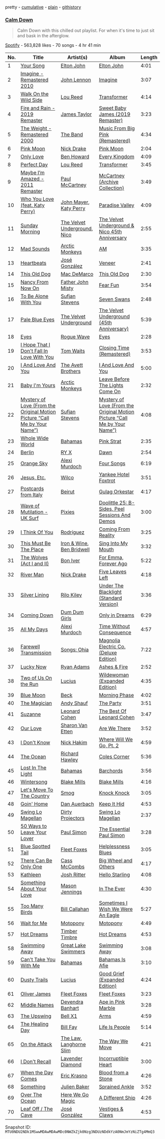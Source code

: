 pretty - [cumulative](/playlists/cumulative/37i9dQZF1DX5bjCEbRU4SJ.md) - [plain](/playlists/plain/37i9dQZF1DX5bjCEbRU4SJ) - [githistory](https://github.githistory.xyz/mackorone/spotify-playlist-archive/blob/main/playlists/plain/37i9dQZF1DX5bjCEbRU4SJ)

### [Calm Down](https://open.spotify.com/playlist/37i9dQZF1DX5bjCEbRU4SJ)

> Calm Down with this chilled out playlist\. For when it's time to just sit and bask in the afterglow.

[Spotify](https://open.spotify.com/user/spotify) - 563,828 likes - 70 songs - 4 hr 41 min

| No. | Title | Artist(s) | Album | Length |
|---|---|---|---|---|
| 1 | [Your Song](https://open.spotify.com/track/38zsOOcu31XbbYj9BIPUF1) | [Elton John](https://open.spotify.com/artist/3PhoLpVuITZKcymswpck5b) | [Elton John](https://open.spotify.com/album/69P9Ro0W286yLFgYwrGVN0) | 4:01 |
| 2 | [Imagine \- Remastered 2010](https://open.spotify.com/track/7pKfPomDEeI4TPT6EOYjn9) | [John Lennon](https://open.spotify.com/artist/4x1nvY2FN8jxqAFA0DA02H) | [Imagine](https://open.spotify.com/album/0xzaemKucrJpYhyl7TltAk) | 3:07 |
| 3 | [Walk On the Wild Side](https://open.spotify.com/track/5p3JunprHCxClJjOmcLV8G) | [Lou Reed](https://open.spotify.com/artist/42TFhl7WlMRXiNqzSrnzPL) | [Transformer](https://open.spotify.com/album/5SqbMEyAt8332ISGiLX0St) | 4:14 |
| 4 | [Fire and Rain \- 2019 Remaster](https://open.spotify.com/track/1oht5GevPN9t1T3kG1m1GO) | [James Taylor](https://open.spotify.com/artist/0vn7UBvSQECKJm2817Yf1P) | [Sweet Baby James \(2019 Remaster\)](https://open.spotify.com/album/1HiG0ukRmFPN13EVcf98Jx) | 3:23 |
| 5 | [The Weight \- Remastered 2000](https://open.spotify.com/track/0P7DoyGrr4Wp9w5TotEtUC) | [The Band](https://open.spotify.com/artist/4vpDg7Y7fU982Ds30zawDA) | [Music From Big Pink \(Remastered\)](https://open.spotify.com/album/0ky5kdvfPxSmSpj03hpSAE) | 4:34 |
| 6 | [Pink Moon](https://open.spotify.com/track/4KROoGIaPaR1pBHPnR3bwC) | [Nick Drake](https://open.spotify.com/artist/5c3GLXai8YOMid29ZEuR9y) | [Pink Moon](https://open.spotify.com/album/5mwOo1zikswhmfHvtqVSXg) | 2:04 |
| 7 | [Only Love](https://open.spotify.com/track/2uhEKg8kIzpdvz4gyy6x8W) | [Ben Howard](https://open.spotify.com/artist/5schNIzWdI9gJ1QRK8SBnc) | [Every Kingdom](https://open.spotify.com/album/57PgT4iuDurzlJnkYjrpce) | 4:09 |
| 8 | [Perfect Day](https://open.spotify.com/track/4TOMI010Sd4ZAX4aZ5TS85) | [Lou Reed](https://open.spotify.com/artist/42TFhl7WlMRXiNqzSrnzPL) | [Transformer](https://open.spotify.com/album/5SqbMEyAt8332ISGiLX0St) | 3:45 |
| 9 | [Maybe I’m Amazed \- 2011 Remaster](https://open.spotify.com/track/1Qa0Y05al633fG8f9Peytc) | [Paul McCartney](https://open.spotify.com/artist/4STHEaNw4mPZ2tzheohgXB) | [McCartney \(Archive Collection\)](https://open.spotify.com/album/2lOll0xAGw8FPjwmwopAKT) | 3:49 |
| 10 | [Who You Love \(feat\. Katy Perry\)](https://open.spotify.com/track/7IByJvSqRFltGyiiIiL4wn) | [John Mayer](https://open.spotify.com/artist/0hEurMDQu99nJRq8pTxO14), [Katy Perry](https://open.spotify.com/artist/6jJ0s89eD6GaHleKKya26X) | [Paradise Valley](https://open.spotify.com/album/712VoD72K500yLhhgqCyVe) | 4:09 |
| 11 | [Sunday Morning](https://open.spotify.com/track/11607FzqoipskTsXrwEHnJ) | [The Velvet Underground](https://open.spotify.com/artist/1nJvji2KIlWSseXRSlNYsC), [Nico](https://open.spotify.com/artist/0IwlY33zbBXN7zlS9DP2Cj) | [The Velvet Underground & Nico 45th Anniversary](https://open.spotify.com/album/4xwx0x7k6c5VuThz5qVqmV) | 2:55 |
| 12 | [Mad Sounds](https://open.spotify.com/track/75n7mraeMycQOl2sDGYaTe) | [Arctic Monkeys](https://open.spotify.com/artist/7Ln80lUS6He07XvHI8qqHH) | [AM](https://open.spotify.com/album/78bpIziExqiI9qztvNFlQu) | 3:35 |
| 13 | [Heartbeats](https://open.spotify.com/track/5YqpHuXpFjDVZ7tY1ClFll) | [José González](https://open.spotify.com/artist/6xrCU6zdcSTsG2hLrojpmI) | [Veneer](https://open.spotify.com/album/2e0BYdQ7VJlzSNHafdmfrl) | 2:41 |
| 14 | [This Old Dog](https://open.spotify.com/track/2RwOqicYzwMSuzKzHx78jm) | [Mac DeMarco](https://open.spotify.com/artist/3Sz7ZnJQBIHsXLUSo0OQtM) | [This Old Dog](https://open.spotify.com/album/4NNq2vwTapv4fSJcrZbPH7) | 2:30 |
| 15 | [Nancy From Now On](https://open.spotify.com/track/77RNVzAVwqWiZrZuWqMV2i) | [Father John Misty](https://open.spotify.com/artist/2kGBy2WHvF0VdZyqiVCkDT) | [Fear Fun](https://open.spotify.com/album/2CXVonfqGwTQu8dgr2qkNS) | 3:54 |
| 16 | [To Be Alone With You](https://open.spotify.com/track/12homE4JpBey5cckgoepR7) | [Sufjan Stevens](https://open.spotify.com/artist/4MXUO7sVCaFgFjoTI5ox5c) | [Seven Swans](https://open.spotify.com/album/1WZ9u1VDIih007LAC6VfpA) | 2:48 |
| 17 | [Pale Blue Eyes](https://open.spotify.com/track/11VwZwNF29HrqwalYUMitb) | [The Velvet Underground](https://open.spotify.com/artist/1nJvji2KIlWSseXRSlNYsC) | [The Velvet Underground \(45th Anniversary\)](https://open.spotify.com/album/2HOf3Nb44Us8U9oEtKLSrX) | 5:39 |
| 18 | [Eyes](https://open.spotify.com/track/1a9czdo8IX5InOiSOg6xpv) | [Rogue Wave](https://open.spotify.com/artist/2JSc53B5cQ31m0xTB7JFpG) | [Eyes](https://open.spotify.com/album/7KMiuupbbjzq7tzwCC0rhc) | 2:28 |
| 19 | [I Hope That I Don't Fall In Love With You](https://open.spotify.com/track/23Uv9xqLumDqEBNIdHhCcO) | [Tom Waits](https://open.spotify.com/artist/7x83XhcMbOTl1UdYsPTuZM) | [Closing Time \(Remastered\)](https://open.spotify.com/album/67F2ya9fonXH0jVVgLa7sb) | 3:53 |
| 20 | [I And Love And You](https://open.spotify.com/track/7CEV9VwA8XO9wwxTXgYKvY) | [The Avett Brothers](https://open.spotify.com/artist/196lKsA13K3keVXMDFK66q) | [I And Love And You](https://open.spotify.com/album/2PPFtYUnnqMYflIEn3b7ON) | 5:00 |
| 21 | [Baby I'm Yours](https://open.spotify.com/track/6FLqFu1ApSkUddZ9P4H6Io) | [Arctic Monkeys](https://open.spotify.com/artist/7Ln80lUS6He07XvHI8qqHH) | [Leave Before The Lights Come On](https://open.spotify.com/album/7zGAOSaUjqWdwyYtQvnqWy) | 2:32 |
| 22 | [Mystery of Love \(From the Original Motion Picture “Call Me by Your Name”\)](https://open.spotify.com/track/0oTtnnedK0C4unALxVTPhz) | [Sufjan Stevens](https://open.spotify.com/artist/4MXUO7sVCaFgFjoTI5ox5c) | [Mystery of Love \(From the Original Motion Picture “Call Me by Your Name”\)](https://open.spotify.com/album/2uMaCzN7a35J3I3qceso0c) | 4:08 |
| 23 | [Whole Wide World](https://open.spotify.com/track/3e5eR2DBoHD2qR4HN3YmTv) | [Bahamas](https://open.spotify.com/artist/4C50EbCS11M0VbGyH3OfLt) | [Pink Strat](https://open.spotify.com/album/1tf1lgrShcPtESMaz4Dl3r) | 2:35 |
| 24 | [Berlin](https://open.spotify.com/track/7BSMSvK0WxrDeI98bswYa8) | [RY X](https://open.spotify.com/artist/2KjAo6wVc9d2WcxdxSArpV) | [Dawn](https://open.spotify.com/album/0DvauBOn2G8RIEQR54Cmiv) | 2:54 |
| 25 | [Orange Sky](https://open.spotify.com/track/0Y1fueUFu8jQtUxdUmOojf) | [Alexi Murdoch](https://open.spotify.com/artist/25mrbNwFzoqPWyYXLhiDRw) | [Four Songs](https://open.spotify.com/album/0n87tWacgsscFwyZgbnfRW) | 6:19 |
| 26 | [Jesus, Etc.](https://open.spotify.com/track/4wd09wCccmxUB7XVJp0RNn) | [Wilco](https://open.spotify.com/artist/2QoU3awHVdcHS8LrZEKvSM) | [Yankee Hotel Foxtrot](https://open.spotify.com/album/0rPtXOMN42nsLDiShvGamv) | 3:51 |
| 27 | [Postcards from Italy](https://open.spotify.com/track/7H0UxIN751StFi2tznmHlg) | [Beirut](https://open.spotify.com/artist/6pmxr66tMAePxzOLfjGNcX) | [Gulag Orkestar](https://open.spotify.com/album/4yP7cyoeE3F6EyJPZ9v47V) | 4:17 |
| 28 | [Wave of Mutilation \- UK Surf](https://open.spotify.com/track/3UDa3HRIwS4scBYom5K0zl) | [Pixies](https://open.spotify.com/artist/6zvul52xwTWzilBZl6BUbT) | [Doolittle 25: B\-Sides, Peel Sessions And Demos](https://open.spotify.com/album/65X4N0kyi2BEk2YR0ndoAz) | 3:00 |
| 29 | [I Think Of You](https://open.spotify.com/track/1cXXHKH2kMDmtOEK73q6sf) | [Rodríguez](https://open.spotify.com/artist/5PrHzxc3kFm4hIrGNmelpX) | [Coming From Reality](https://open.spotify.com/album/2X0L9mwLuMqAK8rf965Vmi) | 3:25 |
| 30 | [This Must Be The Place](https://open.spotify.com/track/7dP4k5nDDwI1qMDoz5m0f6) | [Iron & Wine](https://open.spotify.com/artist/4M5nCE77Qaxayuhp3fVn4V), [Ben Bridwell](https://open.spotify.com/artist/6Vfn70eqp3AgtiZZtQcv4W) | [Sing Into My Mouth](https://open.spotify.com/album/0jMBAo2pk2cEE0aJ3WseMl) | 3:32 |
| 31 | [The Wolves \(Act I and II\)](https://open.spotify.com/track/3TO6wG55HdfwC8zfOaXAlJ) | [Bon Iver](https://open.spotify.com/artist/4LEiUm1SRbFMgfqnQTwUbQ) | [For Emma, Forever Ago](https://open.spotify.com/album/7EJ0OT5ZqybXxcYRa6mccM) | 5:22 |
| 32 | [River Man](https://open.spotify.com/track/3Uh7rAb7F0XGVpEEDwfH1k) | [Nick Drake](https://open.spotify.com/artist/5c3GLXai8YOMid29ZEuR9y) | [Five Leaves Left](https://open.spotify.com/album/7IpcJbVxLLEfW0KXB7ndE2) | 4:18 |
| 33 | [Silver Lining](https://open.spotify.com/track/0ieqq1wbtso2UjJWPqJ5Xc) | [Rilo Kiley](https://open.spotify.com/artist/2cevwbv7ISD92VMNLYLHZA) | [Under The Blacklight \(Standard Version\)](https://open.spotify.com/album/2f9RsTZpsYMLRVZBtW7En8) | 3:36 |
| 34 | [Coming Down](https://open.spotify.com/track/62o5ETvaR1U8CqxVYancy4) | [Dum Dum Girls](https://open.spotify.com/artist/65ewrL6LvcNGMMRVlksNGS) | [Only in Dreams](https://open.spotify.com/album/5AeNEoouOMNiWvDwpKzVml) | 6:29 |
| 35 | [All My Days](https://open.spotify.com/track/3RPerpXuNznZbCuWYEBz5i) | [Alexi Murdoch](https://open.spotify.com/artist/25mrbNwFzoqPWyYXLhiDRw) | [Time Without Consequence](https://open.spotify.com/album/3hQQHMrHUbkCokIf8PmcEU) | 4:57 |
| 36 | [Farewell Transmission](https://open.spotify.com/track/5Plx6OhvSukqCRdZ52wUXz) | [Songs: Ohia](https://open.spotify.com/artist/3uQ5cxFHxXddqPL58egs1z) | [Magnolia Electric Co\. \(Deluxe Edition\)](https://open.spotify.com/album/5MqGZZtQ36zsETrTK2uy04) | 7:22 |
| 37 | [Lucky Now](https://open.spotify.com/track/1xLiOXTkAetjRqmPQwELn4) | [Ryan Adams](https://open.spotify.com/artist/2qc41rNTtdLK0tV3mJn2Pm) | [Ashes & Fire](https://open.spotify.com/album/6embeY4aFzhjb25UbR8RU6) | 2:52 |
| 38 | [Two of Us On the Run](https://open.spotify.com/track/0zDfYXlgOZMA2leT4Slz4m) | [Lucius](https://open.spotify.com/artist/1WrqUPWlHN5FXCRcQgrkas) | [Wildewoman \(Expanded Edition\)](https://open.spotify.com/album/2CphcTXBge3BKqAHeuNUUK) | 4:35 |
| 39 | [Blue Moon](https://open.spotify.com/track/4gNErDjikE9QUQvkkqoB1S) | [Beck](https://open.spotify.com/artist/3vbKDsSS70ZX9D2OcvbZmS) | [Morning Phase](https://open.spotify.com/album/2Qx7dgA5VjX8JDQaXVxzHu) | 4:02 |
| 40 | [The Magician](https://open.spotify.com/track/3dsd09qrt34YuS6NPbQtYq) | [Andy Shauf](https://open.spotify.com/artist/5mFKYdmiYwNJTDtSzgFyQx) | [The Party](https://open.spotify.com/album/35FWLG8Ysjj1BF3sx4F6zM) | 3:51 |
| 41 | [Suzanne](https://open.spotify.com/track/50LqU2nhdE3fmWOuqOjpjz) | [Leonard Cohen](https://open.spotify.com/artist/5l8VQNuIg0turYE1VtM9zV) | [The Best Of Leonard Cohen](https://open.spotify.com/album/06TH14tYg5Xy6bauQtgxnt) | 3:47 |
| 42 | [Our Love](https://open.spotify.com/track/2WCCyU7CazujWXYOqNjsLW) | [Sharon Van Etten](https://open.spotify.com/artist/2wJ4vsxWd7df7dRU4KcoDe) | [Are We There](https://open.spotify.com/album/6EQWzHbd3EYO8J4EAIJst4) | 3:52 |
| 43 | [I Don't Know](https://open.spotify.com/track/0otN4xqX87CxYFtbzQEPkS) | [Nick Hakim](https://open.spotify.com/artist/1Goe2NezNnym45kco2xTk6) | [Where Will We Go, Pt\. 2](https://open.spotify.com/album/045GmXzU5nxXkpeD3w1eHc) | 4:59 |
| 44 | [The Ocean](https://open.spotify.com/track/1Xm7HoeUAd75qGEyDvLBtQ) | [Richard Hawley](https://open.spotify.com/artist/1ZsnHGOLYFg8CAHQQBc1ut) | [Coles Corner](https://open.spotify.com/album/3Gm6V4tzZaYFbnhrvubylJ) | 5:36 |
| 45 | [Lost In The Light](https://open.spotify.com/track/25J4d78ESH2MgAJoIakB8O) | [Bahamas](https://open.spotify.com/artist/4C50EbCS11M0VbGyH3OfLt) | [Barchords](https://open.spotify.com/album/753yeghJKIjYDaLbJB2ZW9) | 3:56 |
| 46 | [Wintersong](https://open.spotify.com/track/4yXl4ddCMdM7TTDcylRzLP) | [Blake Mills](https://open.spotify.com/artist/4LhV33vJvXmFGSM3m5RzUR) | [Blake Mills](https://open.spotify.com/album/5DGnrJSx7nuDC8WrD2EOyu) | 4:16 |
| 47 | [Let's Move To The Country](https://open.spotify.com/track/3S9tVm9EGET8wSVLyOWgq7) | [Smog](https://open.spotify.com/artist/2ajVJyxI4sHmTMtTA3ENko) | [Knock Knock](https://open.spotify.com/album/3XzbVl7oibSdnmpCGzCK6A) | 3:05 |
| 48 | [Goin' Home](https://open.spotify.com/track/5eeaUZWzQXpBlbkiq4pm5l) | [Dan Auerbach](https://open.spotify.com/artist/6YWdHD3R863Apw1hkx3BwC) | [Keep It Hid](https://open.spotify.com/album/2KQn93GMsH7IoOvQ0Hlqzx) | 4:53 |
| 49 | [Swing Lo Magellan](https://open.spotify.com/track/2JtL0a3NHcGkFQ7kfDLKUT) | [Dirty Projectors](https://open.spotify.com/artist/5VF0YkVLeVD4ytyiyVSIiF) | [Swing Lo Magellan](https://open.spotify.com/album/5zQgu9qi6mK8KuleuzM22C) | 2:37 |
| 50 | [50 Ways to Leave Your Lover](https://open.spotify.com/track/7bdDULyOUqNyWu6XPeAnSO) | [Paul Simon](https://open.spotify.com/artist/2CvCyf1gEVhI0mX6aFXmVI) | [The Essential Paul Simon](https://open.spotify.com/album/4kdOH3s9cRL9YykvHFpSlD) | 3:28 |
| 51 | [Blue Spotted Tail](https://open.spotify.com/track/7DVVuEwuBOx7fcUvYwqngv) | [Fleet Foxes](https://open.spotify.com/artist/4EVpmkEwrLYEg6jIsiPMIb) | [Helplessness Blues](https://open.spotify.com/album/7D0rCfJjFj9x0bdgRKtvzb) | 3:05 |
| 52 | [There Can Be Only One](https://open.spotify.com/track/6mbbXTBC7ADcjh5RCNrooU) | [Cass McCombs](https://open.spotify.com/artist/2iUVQjheBnvOt8vaBrxXJz) | [Big Wheel and Others](https://open.spotify.com/album/56KG63TFrh23oy9lcqPEnt) | 4:17 |
| 53 | [Kathleen](https://open.spotify.com/track/2nrVWS45ufhqJuKK95J3nv) | [Josh Ritter](https://open.spotify.com/artist/6igfLpd8s6DBBAuwebRUuo) | [Hello Starling](https://open.spotify.com/album/7LQ7nZid1nFl5RcmZq4Qtg) | 4:08 |
| 54 | [Something About Your Love](https://open.spotify.com/track/1ZVaf194CeE7eBItAVEUCj) | [Mason Jennings](https://open.spotify.com/artist/6CQrZZn0g2ZNfIcXbi4pdo) | [In The Ever](https://open.spotify.com/album/1yb3U8bjeyWWhpZBP3eka2) | 4:30 |
| 55 | [Too Many Birds](https://open.spotify.com/track/7ydapdmQ4oivP54X29q7Af) | [Bill Callahan](https://open.spotify.com/artist/7gqsi6aBSkRMJoL9psKqMr) | [Sometimes I Wish We Were An Eagle](https://open.spotify.com/album/4bKHXqEVmt32YU7u51GIHB) | 5:27 |
| 56 | [Wait for Me](https://open.spotify.com/track/5SHOb5hvMDzmIRfDhwBoq5) | [Motopony](https://open.spotify.com/artist/5urVI6ZUTzPlsqQoHVwc9s) | [Motopony](https://open.spotify.com/album/43mF1taGdqWTV6MG0R9IsW) | 4:49 |
| 57 | [Hot Dreams](https://open.spotify.com/track/3kpRgTtMnArQ5Gay0JxElf) | [Timber Timbre](https://open.spotify.com/artist/7HeVXdOdMhLslVputGTZFQ) | [Hot Dreams](https://open.spotify.com/album/2U1BUKvsYIkUik7xEhAP0C) | 4:53 |
| 58 | [Swimming Away](https://open.spotify.com/track/48vwyJNYbkxmRomS1V53IK) | [Great Lake Swimmers](https://open.spotify.com/artist/2HcZuUtnktqMHm4H1R9gAR) | [Swimming Away](https://open.spotify.com/album/7F5pXAeJQw8wbKow2u9quE) | 3:08 |
| 59 | [Can't Take You With Me](https://open.spotify.com/track/0sWuU0uDypaZ5rwUGqSKtS) | [Bahamas](https://open.spotify.com/artist/4C50EbCS11M0VbGyH3OfLt) | [Bahamas Is Afie](https://open.spotify.com/album/2UqlVTULRPG2qm8Bico9CK) | 3:10 |
| 60 | [Dusty Trails](https://open.spotify.com/track/1nKQHAv7zGcDoGJGqB0qFk) | [Lucius](https://open.spotify.com/artist/1WrqUPWlHN5FXCRcQgrkas) | [Good Grief \(Expanded Edition\)](https://open.spotify.com/album/04AoJc9Z5y2fwSjmMBmGXj) | 4:24 |
| 61 | [Oliver James](https://open.spotify.com/track/0ksHQqgNvM8IBmOfXOh5qt) | [Fleet Foxes](https://open.spotify.com/artist/4EVpmkEwrLYEg6jIsiPMIb) | [Fleet Foxes](https://open.spotify.com/album/5GRnydamKvIeG46dycID6v) | 3:23 |
| 62 | [Middle Names](https://open.spotify.com/track/4ewGoo3c885Ipyn57KlPV3) | [Devendra Banhart](https://open.spotify.com/artist/1YZEoYFXx4AxVv13OiOPvZ) | [Ape in Pink Marble](https://open.spotify.com/album/4B1W5FeDz8Z1jsYAZV4MdU) | 3:28 |
| 63 | [The Upswing](https://open.spotify.com/track/2W0bzuej3umee9qrmJ9oYL) | [Bell X1](https://open.spotify.com/artist/2fGa9song5Gee8UEGf6W7I) | [Arms](https://open.spotify.com/album/3yXgDtquomtcp1AnU41fLs) | 4:59 |
| 64 | [The Healing Day](https://open.spotify.com/track/4oObNo6gbtVdFmC9SVPGHF) | [Bill Fay](https://open.spotify.com/artist/3Wok7FweiLrlia97LMCJh1) | [Life Is People](https://open.spotify.com/album/4OPjodaA5Uo5DReCKIp1rb) | 5:14 |
| 65 | [On the Attack](https://open.spotify.com/track/1wOR1yWj7PlnQRbL5QneuJ) | [The Law](https://open.spotify.com/artist/6DK3E5dh7jJrKyAHfucWBB), [Langhorne Slim](https://open.spotify.com/artist/099toTcKJoywTosZr2hHjy) | [The Way We Move](https://open.spotify.com/album/6BIZ0siUtYwDqrGSTIdxU7) | 4:21 |
| 66 | [I Don't Recall](https://open.spotify.com/track/1BlvDzR1MwebVS7f5uw5dw) | [Lavender Diamond](https://open.spotify.com/artist/2Z1N9zMrbKe6emt3mhc6Kw) | [Incorruptible Heart](https://open.spotify.com/album/6hsjNIJ0QJJvUzMjzU4TGa) | 3:00 |
| 67 | [When the Day Comes](https://open.spotify.com/track/1KXwXf9Cr9tixpqXWBMcMu) | [Eric Krasno](https://open.spotify.com/artist/6tQIsqw6DrDfdoPwOrOD6k) | [Blood from a Stone](https://open.spotify.com/album/2OMMQdI71h7sWqkhis2ZkT) | 4:26 |
| 68 | [Something](https://open.spotify.com/track/0BhM0Kr7Gc4uOIdVE3lXvt) | [Julien Baker](https://open.spotify.com/artist/12zbUHbPHL5DGuJtiUfsip) | [Sprained Ankle](https://open.spotify.com/album/3DvUGOMZgAr6PaToI7Vwwl) | 3:52 |
| 69 | [Over The Ocean](https://open.spotify.com/track/0S5Rhu8BNrhiOlJ4oNJYBy) | [Here We Go Magic](https://open.spotify.com/artist/4WxjrOJGIngO2hJnlCeK7f) | [A Different Ship](https://open.spotify.com/album/50hvTlCGJo45dPG0E87bOa) | 4:26 |
| 70 | [Leaf Off / The Cave](https://open.spotify.com/track/2XMiyGBbIOLEcCdGnHGoq5) | [José González](https://open.spotify.com/artist/6xrCU6zdcSTsG2hLrojpmI) | [Vestiges & Claws](https://open.spotify.com/album/3mDpDgTVy3Lo6fdqoTr215) | 4:53 |

Snapshot ID: `MTU0NDU2NDk1MSwwMDAwMDAwMDc0NWZkZjk0Nzg3NDUzNDdkYzA0NmJmYzNiZTg4MmQ3`
